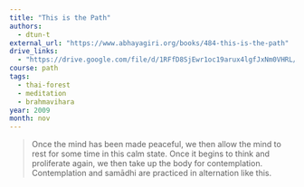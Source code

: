 ```yaml
---
title: "This is the Path"
authors:
  - dtun-t
external_url: "https://www.abhayagiri.org/books/484-this-is-the-path"
drive_links:
  - "https://drive.google.com/file/d/1RFfD8SjEwr1oc19arux4lgfJxNm0VHRL/view?usp=drivesdk"
course: path
tags:
  - thai-forest
  - meditation
  - brahmavihara
year: 2009
month: nov
---
```


> Once the mind has been made peaceful, we then allow the mind to rest for some time in this calm state. Once it begins to think and proliferate again, we then take up the body for contemplation. Contemplation and samādhi are practiced in alternation like this.

